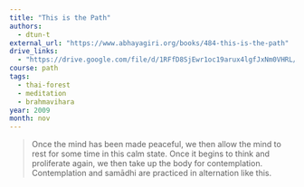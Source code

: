 ```yaml
---
title: "This is the Path"
authors:
  - dtun-t
external_url: "https://www.abhayagiri.org/books/484-this-is-the-path"
drive_links:
  - "https://drive.google.com/file/d/1RFfD8SjEwr1oc19arux4lgfJxNm0VHRL/view?usp=drivesdk"
course: path
tags:
  - thai-forest
  - meditation
  - brahmavihara
year: 2009
month: nov
---
```


> Once the mind has been made peaceful, we then allow the mind to rest for some time in this calm state. Once it begins to think and proliferate again, we then take up the body for contemplation. Contemplation and samādhi are practiced in alternation like this.

